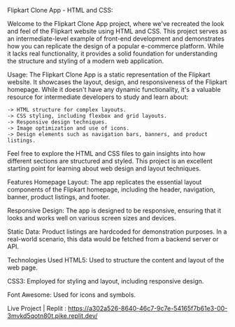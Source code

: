 Flipkart Clone App - HTML and CSS:

Welcome to the Flipkart Clone App project, where we've recreated the look and feel of the Flipkart website using HTML and CSS. This project serves as an intermediate-level example of front-end development and demonstrates how you can replicate the design of a popular e-commerce platform. While it lacks real functionality, it provides a solid foundation for understanding the structure and styling of a modern web application.

Usage:
    The Flipkart Clone App is a static representation of the Flipkart website. It showcases the layout, design, and responsiveness of the Flipkart homepage. While it doesn't have any dynamic functionality, it's a valuable resource for intermediate developers to study and learn about:

    -> HTML structure for complex layouts.
    -> CSS styling, including flexbox and grid layouts.
    -> Responsive design techniques.
    -> Image optimization and use of icons.
    -> Design elements such as navigation bars, banners, and product listings.


Feel free to explore the HTML and CSS files to gain insights into how different sections are structured and styled. This project is an excellent starting 
       point for learning about web design and layout techniques.

Features
   Homepage Layout: The app replicates the essential layout components of the Flipkart homepage, including the header, navigation, banner, product listings, and 
                    footer.

   Responsive Design: The app is designed to be responsive, ensuring that it looks and works well on various screen sizes and devices.

   Static Data: Product listings are hardcoded for demonstration purposes. In a real-world scenario, this data would be fetched from a backend server or API.

Technologies Used
   HTML5: Used to structure the content and layout of the web page.

   CSS3: Employed for styling and layout, including responsive design.

   Font Awesome: Used for icons and symbols.

   Live Project | Replit : https://a302a526-8640-46c7-9c7e-54165f7b61e3-00-3mvkd5qotn80t.pike.replit.dev/
   
